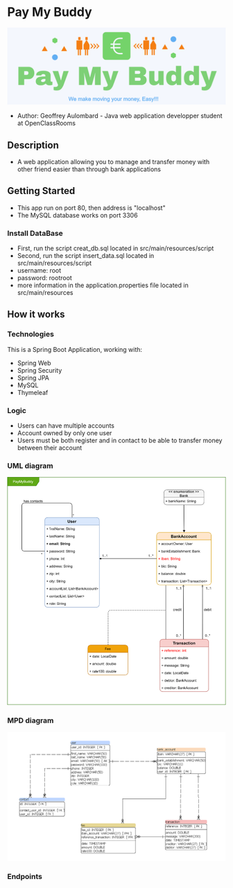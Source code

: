 # Pay My Buddy
![PayMyBuddy Ban](src/main/resources/static/images/paymybuddy_ban.png)

- Author: Geoffrey Aulombard - Java web application developper student at OpenClassRooms

## Description

- A web application allowing you to manage and transfer money with other friend easier than through bank applications

## Getting Started

- This app run on port 80, then address is "localhost" 
- The MySQL database works on port 3306

### Install DataBase

- First, run the script creat_db.sql located in src/main/resources/script
- Second, run the script insert_data.sql located in src/main/resources/script
- username: root
- password: rootroot
- more information in the application.properties file located in src/main/resources

## How it works
### Technologies

This is a Spring Boot Application, working with:

- Spring Web
- Spring Security
- Spring JPA
- MySQL
- Thymeleaf

### Logic

- Users can have multiple accounts
- Account owned by only one user
- Users must be both register and in contact to be able to transfer money between their account

### UML diagram

![UML Diagram](src/main/resources/static/P6_02_UML_diagram.png)

### MPD diagram

![MPD Diagram](src/main/resources/static/P6_03_MPD_diagram.png)

### Endpoints
